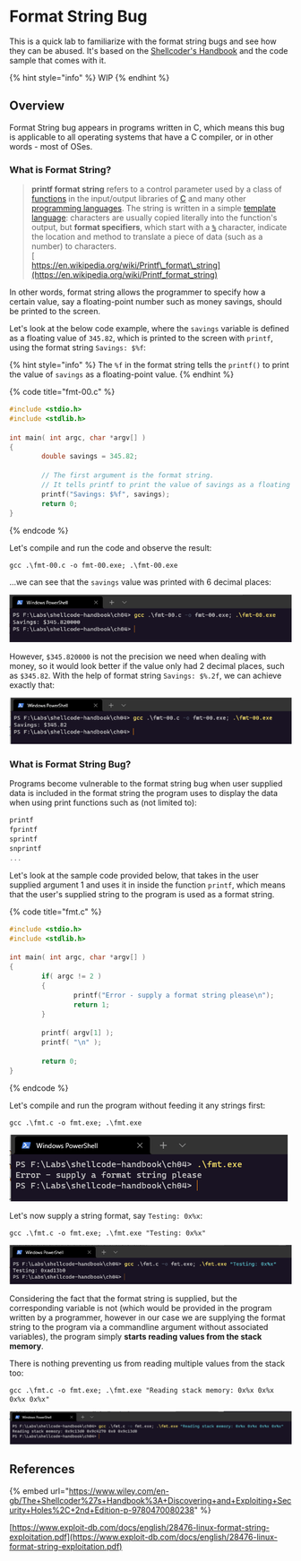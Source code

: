 # Format String Bug

This is a quick lab to familiarize with the format string bugs and see how they can be abused. It's based on the [Shellcoder's Handbook](https://www.wiley.com/en-gb/The+Shellcoder%27s+Handbook%3A+Discovering+and+Exploiting+Security+Holes%2C+2nd+Edition-p-9780470080238) and the code sample that comes with it.

{% hint style="info" %}
WIP
{% endhint %}

## Overview

Format String bug appears in programs written in C, which means this bug is applicable to all operating systems that have a C compiler, or in other words - most of OSes.

### What is Format String?

> **printf format string** refers to a control parameter used by a class of [functions](https://en.wikipedia.org/wiki/Function_%28computer_science%29) in the input/output libraries of [C](https://en.wikipedia.org/wiki/C_%28programming_language%29) and many other [programming languages](https://en.wikipedia.org/wiki/Programming_languages). The string is written in a simple [template language](https://en.wikipedia.org/wiki/Template_language): characters are usually copied literally into the function's output, but **format specifiers**, which start with a [`%`](https://en.wikipedia.org/wiki/Percent_sign) character, indicate the location and method to translate a piece of data \(such as a number\) to characters.  
> [  
> https://en.wikipedia.org/wiki/Printf\_format\_string](https://en.wikipedia.org/wiki/Printf_format_string)

In other words, format string allows the programmer to specify how a certain value, say a floating-point number such as money savings, should be printed to the screen.

Let's look at the below code example, where the `savings` variable is defined as a floating value of `345.82`, which is printed to the screen with `printf`, using the format string `Savings: $%f`:

{% hint style="info" %}
The `%f` in the format string tells the `printf()` to print the value of `savings` as a floating-point value.
{% endhint %}

{% code title="fmt-00.c" %}
```c
#include <stdio.h>
#include <stdlib.h>

int main( int argc, char *argv[] )
{
        double savings = 345.82;
        
        // The first argument is the format string.
        // It tells printf to print the value of savings as a floating value.
        printf("Savings: $%f", savings);
        return 0;
}

```
{% endcode %}

Let's compile and run the code and observe the result:

```text
gcc .\fmt-00.c -o fmt-00.exe; .\fmt-00.exe
```

...we can see that the `savings` value was printed with 6 decimal places:

![](../../../.gitbook/assets/image%20%281075%29.png)

However, `$345.820000` is not the precision we need when dealing with money, so it would look better if the value only had 2 decimal places, such as `$345.82`. With the help of format string `Savings: $%.2f`, we can achieve exactly that:

![](../../../.gitbook/assets/image%20%281077%29.png)

### What is Format String Bug?

Programs become vulnerable to the format string bug when user supplied data is included in the format string the program uses to display the data when using print functions such as \(not limited to\):

```c
printf
fprintf
sprintf
snprintf
...
```

Let's look at the sample code provided below, that takes in the user supplied argument 1 and uses it in inside the function `printf`, which means that the user's supplied string to the program is used as a format string. 

{% code title="fmt.c" %}
```c
#include <stdio.h>
#include <stdlib.h>

int main( int argc, char *argv[] )
{
        if( argc != 2 )
        {
                printf("Error - supply a format string please\n");
                return 1;
        }

        printf( argv[1] );
        printf( "\n" );

        return 0;
}
```
{% endcode %}

Let's compile and run the program without feeding it any strings first:

```text
gcc .\fmt.c -o fmt.exe; .\fmt.exe
```

![](../../../.gitbook/assets/image%20%281081%29.png)

Let's now supply a string format, say `Testing: 0x%x`:

```text
gcc .\fmt.c -o fmt.exe; .\fmt.exe "Testing: 0x%x"
```

![](../../../.gitbook/assets/image%20%281078%29.png)

Considering the fact that the format string is supplied, but the corresponding variable is not \(which would be provided in the program written by a programmer, however in our case we are supplying the format string to the program via a commandline argument without associated variables\), the program simply **starts reading values from the stack memory**.

There is nothing preventing us from reading multiple values from the stack too:

```text
gcc .\fmt.c -o fmt.exe; .\fmt.exe "Reading stack memory: 0x%x 0x%x 0x%x 0x%x"
```

![](../../../.gitbook/assets/image%20%281080%29.png)

       

## References

{% embed url="https://www.wiley.com/en-gb/The+Shellcoder%27s+Handbook%3A+Discovering+and+Exploiting+Security+Holes%2C+2nd+Edition-p-9780470080238" %}

[https://www.exploit-db.com/docs/english/28476-linux-format-string-exploitation.pdf](https://www.exploit-db.com/docs/english/28476-linux-format-string-exploitation.pdf)

